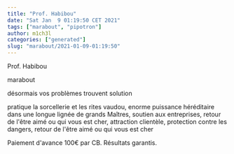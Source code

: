 ```yaml
---
title: "Prof. Habibou"
date: "Sat Jan  9 01:19:50 CET 2021"
tags: ["marabout", "pipotron"]
author: m1ch3l
categories: ["generated"]
slug: "marabout/2021-01-09-01:19:50"
---
```


Prof. Habibou

marabout

désormais vos problèmes trouvent solution

pratique la sorcellerie et les rites vaudou, enorme puissance héréditaire dans une longue lignée de grands Maîtres, soutien aux entreprises, retour de l'être aimé ou qui vous est cher, attraction clientèle, protection contre les dangers, retour de l'être aimé ou qui vous est cher

Paiement d'avance 100€ par CB. Résultats garantis.
